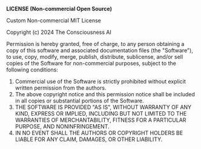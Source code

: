 **LICENSE (Non-commercial Open Source)**

Custom Non-commercial MIT License

Copyright (c) 2024 The Consciousness AI

Permission is hereby granted, free of charge, to any person obtaining a copy of this software and associated documentation files (the "Software"), to use, copy, modify, merge, publish, distribute, sublicense, and/or sell copies of the Software for non-commercial purposes, subject to the following conditions:

1. Commercial use of the Software is strictly prohibited without explicit written permission from the authors.
2. The above copyright notice and this permission notice shall be included in all copies or substantial portions of the Software.
3. THE SOFTWARE IS PROVIDED "AS IS", WITHOUT WARRANTY OF ANY KIND, EXPRESS OR IMPLIED, INCLUDING BUT NOT LIMITED TO THE WARRANTIES OF MERCHANTABILITY, FITNESS FOR A PARTICULAR PURPOSE, AND NONINFRINGEMENT.
4. IN NO EVENT SHALL THE AUTHORS OR COPYRIGHT HOLDERS BE LIABLE FOR ANY CLAIM, DAMAGES, OR OTHER LIABILITY.
